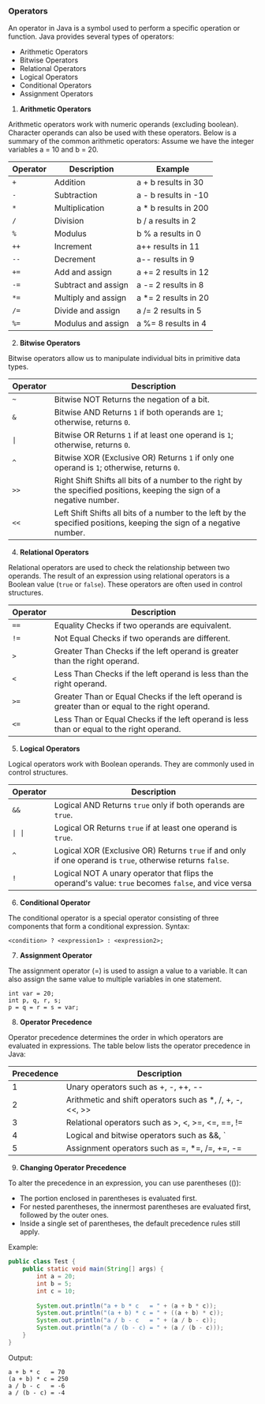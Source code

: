 ### Operators
An operator in Java is a symbol used to perform a specific operation or function. Java provides several types of operators:  
- Arithmetic Operators
- Bitwise Operators
- Relational Operators
- Logical Operators
- Conditional Operators
- Assignment Operators

1. **Arithmetic Operators**

Arithmetic operators work with numeric operands (excluding boolean). Character operands can also be used with these operators.
Below is a summary of the common arithmetic operators:
Assume we have the integer variables a = 10 and b = 20.

| Operator | Description         | Example              |
|----------|---------------------|----------------------|
| `+`      | Addition            | a + b results in 30  |
| `-`      | Subtraction         | a - b results in -10 |
| `*`      | Multiplication      | a * b results in 200 |
| `/`      | Division            | b / a results in 2   |
| `%`      | Modulus             | b % a results in 0   |
| `++`     | Increment           | a++ results in 11    |
| `--`     | Decrement           | a-- results in 9     |
| `+=`     | Add and assign      | a += 2 results in 12 |
| `-=`     | Subtract and assign | a -= 2 results in 8  |
| `*=`     | Multiply and assign | a *= 2 results in 20 |
| `/=`     | Divide and assign   | a /= 2 results in 5  |
| `%=`     | Modulus and assign  | a %= 8 results in 4  |


2. **Bitwise Operators**

Bitwise operators allow us to manipulate individual bits in primitive data types.

| Operator | Description                                                                                                              |
|----------|--------------------------------------------------------------------------------------------------------------------------|
| `~`      | Bitwise NOT  Returns the negation of a bit.                                                                              |
| `&`      | Bitwise AND  Returns `1` if both operands are `1`; otherwise, returns `0`.                                               |
| `\|`     | Bitwise OR  Returns `1` if at least one operand is `1`; otherwise, returns `0`.                                          |
| `^`      | Bitwise XOR (Exclusive OR)  Returns `1` if only one operand is `1`; otherwise, returns `0`.                              |
| `>>`     | Right Shift  Shifts all bits of a number to the right by the specified positions, keeping the sign of a negative number. |
| `<<`     | Left Shift  Shifts all bits of a number to the left by the specified positions, keeping the sign of a negative number.   |

4. **Relational Operators**

Relational operators are used to check the relationship between two operands. The result of an expression using relational operators is a Boolean value (`true` or `false`). These operators are often used in control structures.

| Operator | Description                                                                                      |
|----------|--------------------------------------------------------------------------------------------------|
| `==`     | Equality  Checks if two operands are equivalent.                                                 |
| `!=`     | Not Equal  Checks if two operands are different.                                                 |
| `>`      | Greater Than  Checks if the left operand is greater than the right operand.                      |
| `<`      | Less Than  Checks if the left operand is less than the right operand.                            |
| `>=`     | Greater Than or Equal  Checks if the left operand is greater than or equal to the right operand. |
| `<=`     | Less Than or Equal  Checks if the left operand is less than or equal to the right operand.       |

5. **Logical Operators**

Logical operators work with Boolean operands. They are commonly used in control structures.

| Operator | Description                                                                                                  |
|----------|--------------------------------------------------------------------------------------------------------------|
| `&&`     | Logical AND  Returns `true` only if both operands are `true`.                                                |
| `\| \|`  | Logical OR  Returns `true` if at least one operand is `true`.                                                |                             |
| `^`      | Logical XOR (Exclusive OR)   Returns `true` if and only if one operand is `true`, otherwise returns `false`. |
| `!`      | Logical NOT  A unary operator that flips the operand's value: `true` becomes `false`, and vice versa         |

6. **Conditional Operator**

The conditional operator is a special operator consisting of three components that form a conditional expression. Syntax:
```
<condition> ? <expression1> : <expression2>;
```
7. **Assignment Operator**

The assignment operator (=) is used to assign a value to a variable. It can also assign the same value to multiple variables in one statement.
```
int var = 20;
int p, q, r, s;
p = q = r = s = var;
```
8. **Operator Precedence**

Operator precedence determines the order in which operators are evaluated in expressions. The table below lists the operator precedence in Java:

| Precedence | Description                                               |
|------------|-----------------------------------------------------------|
| 1          | Unary operators such as +, -, ++, --                      |
| 2          | Arithmetic and shift operators such as *, /, +, -, <<, >> |                             
| 3          | Relational operators such as >, <, >=, <=, ==, !=         |
| 4          | Logical and bitwise operators such as &&, `               |
| 5          | Assignment operators such as =, *=, /=, +=, -=            |

9. **Changing Operator Precedence**

To alter the precedence in an expression, you can use parentheses (()):

- The portion enclosed in parentheses is evaluated first.
- For nested parentheses, the innermost parentheses are evaluated first, followed by the outer ones.
- Inside a single set of parentheses, the default precedence rules still apply.

Example:
```java
public class Test {
    public static void main(String[] args) {
        int a = 20;
        int b = 5;
        int c = 10;
 
        System.out.println("a + b * c   = " + (a + b * c));
        System.out.println("(a + b) * c = " + ((a + b) * c));
        System.out.println("a / b - c   = " + (a / b - c));
        System.out.println("a / (b - c) = " + (a / (b - c)));
    }
}
```
Output:
```
a + b * c   = 70
(a + b) * c = 250
a / b - c   = -6
a / (b - c) = -4
```